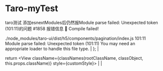 # Taro-myTest
taro测试
添加esnextModules后仍然报Module parse failed: Unexpected token (101:11)的问题 #1858
报错信息
🙅 Compile failed!

./node_modules/taro-ui/dist/h5/components/pagination/index.js 101:11
Module parse failed: Unexpected token (101:11)
You may need an appropriate loader to handle this file type.
| };
|

return <View className={classNames(rootClassName, classObject, this.props.className)} style={customStyle}>
| 
|
